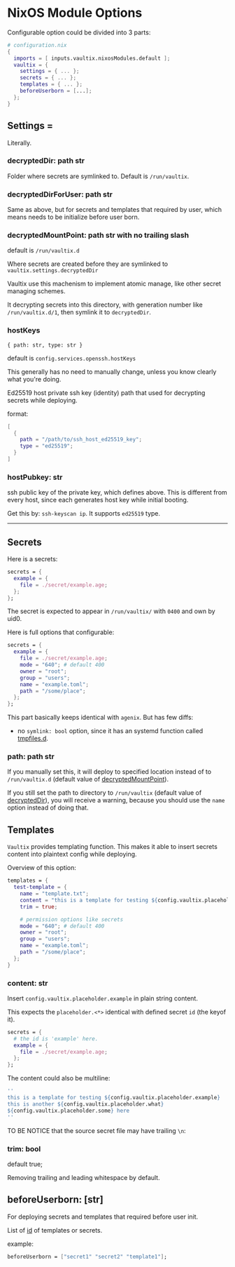 # NixOS Module Options


Configurable option could be divided into 3 parts:

```nix
# configuration.nix
{
  imports = [ inputs.vaultix.nixosModules.default ];
  vaultix = {
    settings = { ... };
    secrets = { ... };
    templates = { ... };
    beforeUserborn = [...];
  };
}
```

## Settings =
Literally.


<div id="dd"></div>

### decryptedDir: path str

Folder where secrets are symlinked to. Default is `/run/vaultix`.

### decryptedDirForUser: path str

Same as above, but for secrets and templates that required by user, which means needs to be initialize before user born.


<div id="dmp"></div>

### decryptedMountPoint: path str with no trailing slash
default is `/run/vaultix.d`

Where secrets are created before they are symlinked to `vaultix.settings.decryptedDir`

Vaultix use this machenism to implement atomic manage, like other secret managing schemes.

It decrypting secrets into this directory, with generation number like `/run/vaultix.d/1`, then symlink it to `decryptedDir`.

### hostKeys

`{ path: str, type: str }`

default is `config.services.openssh.hostKeys`

This generally has no need to manually change, unless you know clearly what you're doing.

Ed25519 host private ssh key (identity) path that used for decrypting secrets while deploying.

format:

```nix
[
  {
    path = "/path/to/ssh_host_ed25519_key";
    type = "ed25519";
  }
]
```

### hostPubkey: str

ssh public key of the private key, which defines above. This is different from every host, since each generates host key while initial booting.

Get this by: `ssh-keyscan ip`. It supports `ed25519` type.

---

## Secrets

Here is a secrets:
```nix
secrets = {
  example = {
    file = ./secret/example.age;
  };
};
```
The secret is expected to appear in `/run/vaultix/` with `0400` and own by uid0.

Here is full options that configurable:

```nix
secrets = {
  example = {
    file = ./secret/example.age;
    mode = "640"; # default 400
    owner = "root";
    group = "users";
    name = "example.toml";
    path = "/some/place";
  };
};
```

This part basically keeps identical with `agenix`. But has few diffs:

+ no `symlink: bool` option, since it has an systemd function called [tmpfiles.d](https://www.freedesktop.org/software/systemd/man/latest/tmpfiles.d.html).

### path: path str

If you manually set this, it will deploy to specified location instead of to `/run/vaultix.d` (default value of [decryptedMountPoint](#dmp)).

If you still set the path to directory to `/run/vaultix` (default value of [decryptedDir](#dd)), you will receive a warning, because you should use the `name` option instead of doing that.


## Templates

`Vaultix` provides templating function. This makes it able to insert secrets content into plaintext config while deploying.

Overview of this option:

```nix
templates = {
  test-template = {
    name = "template.txt";
    content = "this is a template for testing ${config.vaultix.placeholder.example}";
    trim = true;

    # permission options like secrets
    mode = "640"; # default 400
    owner = "root";
    group = "users";
    name = "example.toml";
    path = "/some/place";
  };
}
```


### content: str


Insert `config.vaultix.placeholder.example` in plain string content.

This expects the `placeholder.<*>` identical with defined secret `id` (the keyof it).

<div id="id-state"></div>

```nix
secrets = {
  # the id is 'example' here.
  example = {
    file = ./secret/example.age;
  };
};
```

The content could also be multiline:
```nix
''
this is a template for testing ${config.vaultix.placeholder.example}
this is another ${config.vaultix.placeholder.what}
${config.vaultix.placeholder.some} here
''
```

TO BE NOTICE that the source secret file may have trailing `\n`:

### trim: bool

default true;

Removing trailing and leading whitespace by default.


## beforeUserborn: [str]

For deploying secrets and templates that required before user init.

List of [id](#id-state) of templates or secrets.

example:

```nix
beforeUserborn = ["secret1" "secret2" "template1"];
```
